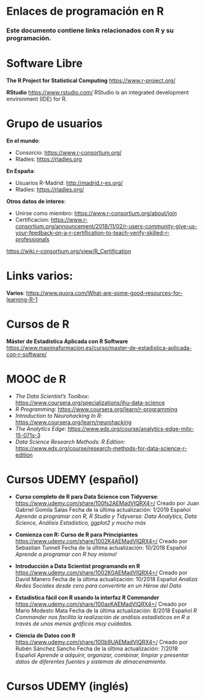 # Enlaces de programación en R
### Este documento contiene links relacionados con R y su programación.

# Software Libre
**The R Project for Statistical Computing**
https://www.r-project.org/

**RStudio**
https://www.rstudio.com/
RStudio is an integrated development environment (IDE) for R.

# Grupo de usuarios

**En el mundo**:
- Consorcio: https://www.r-consortium.org/
- Rladies: https://rladies.org

**En España**:
- Usuarios R-Madrid:  http://madrid.r-es.org/
- Rladies: https://rladies.org/

**Otros datos de interes**:
- Unirse como miembro: https://www.r-consortium.org/about/join
- Certificacion: 
https://www.r-consortium.org/announcement/2018/11/02/r-users-community-give-us-your-feedback-on-a-r-certification-to-teach-verify-skilled-r-professionals

https://wiki.r-consortium.org/view/R_Certification

# Links varios:

**Varios**:
https://www.quora.com/What-are-some-good-resources-for-learning-R-1

# Cursos de R


**Máster de Estadística Aplicada con R Software**
https://www.maximaformacion.es/curso/master-de-estadistica-aplicada-con-r-software/



# MOOC de R
- *The Data Scientist’s Toolbox*: 
https://www.coursera.org/specializations/jhu-data-science
- *R Programming*:
https://www.coursera.org/learn/r-programming
- *Introduction to Neurohacking In R*:
https://www.coursera.org/learn/neurohacking
- *The Analytics Edge*:
https://www.edx.org/course/analytics-edge-mitx-15-071x-3
- *Data Science Research Methods: R Edition*:
https://www.edx.org/course/research-methods-for-data-science-r-edition

# Cursos UDEMY (español)
- **Curso completo de R para Data Science con Tidyverse**:
https://www.udemy.com/share/100fs2AEMadVlQRX4=/
Creado por Juan Gabriel Gomila Salas
Fecha de la última actualización: 1/2019
Español
*Aprende a programar con R, R Studio y Tidyverse: Data Analytics, Data Science, Análisis Estadístico, ggplot2 y mucho más*

- **Comienza con R: Curso de R para Principiantes** 
https://www.udemy.com/share/1002K4AEMadVlQRX4=/
Creado por Sebastian Tunnell
Fecha de la última actualización: 10/2018
Español
*Aprende a programar con R hoy mismo!*

- **Introducción a Data Scientist programando en R**
https://www.udemy.com/share/1002K0AEMadVlQRX4=/
Creado por David Manero
Fecha de la última actualización: 10/2018
Español
*Analiza Redes Sociales desde cero para convertirte en un Héroe del Dato*

- **Estadística fácil con R usando la interfaz R Commander**
https://www.udemy.com/share/100axKAEMadVlQRX4=/
Creado por Mario Modesto Mata
Fecha de la última actualización: 8/2018
Español
*R Commander nos facilita la realización de análisis estadísticos en R a través de unos menús gráficos muy cuidados.*

- **Ciencia de Datos con R**
https://www.udemy.com/share/100b9UAEMadVlQRX4=/
Creado por Rubén Sánchez Sancho
Fecha de la última actualización: 7/2018
Español
*Aprende a adquirir, organizar, combinar, limpiar y presentar datos de diferentes fuentes y sistemas de almacenamiento.*


# Cursos UDEMY (inglés)
